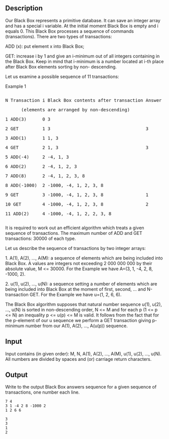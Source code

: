 <h2>Description</h2><p>Our Black Box represents a primitive database. It can save an integer array and has a special i variable. At the initial moment Black Box is empty and i equals 0. This Black Box processes a sequence of commands (transactions). There are two types of transactions:</p><p>ADD (x): put element x into Black Box;</p><p>GET: increase i by 1 and give an i-minimum out of all integers containing in the Black Box. Keep in mind that i-minimum is a number located at i-th place after Black Box elements sorting by non- descending.</p><p>Let us examine a possible sequence of 11 transactions:</p><p>Example 1</p><p><pre><p>N Transaction i Black Box contents after transaction Answer
</p><p>      (elements are arranged by non-descending)
</p><p>1 ADD(3)      0 3
</p><p>2 GET         1 3                                    3
</p><p>3 ADD(1)      1 1, 3
</p><p>4 GET         2 1, 3                                 3
</p><p>5 ADD(-4)     2 -4, 1, 3
</p><p>6 ADD(2)      2 -4, 1, 2, 3
</p><p>7 ADD(8)      2 -4, 1, 2, 3, 8
</p><p>8 ADD(-1000)  2 -1000, -4, 1, 2, 3, 8
</p><p>9 GET         3 -1000, -4, 1, 2, 3, 8                1
</p><p>10 GET        4 -1000, -4, 1, 2, 3, 8                2
</p><p>11 ADD(2)     4 -1000, -4, 1, 2, 2, 3, 8   </p></pre></p><p>It is required to work out an efficient algorithm which treats a given sequence of transactions. The maximum number of ADD and GET transactions: 30000 of each type.</p><p>Let us describe the sequence of transactions by two integer arrays:</p><p>1. A(1), A(2), ..., A(M): a sequence of elements which are being included into Black Box. A values are integers not exceeding 2 000 000 000 by their absolute value, M &lt;= 30000. For the Example we have A=(3, 1, -4, 2, 8, -1000, 2).</p><p>2. u(1), u(2), ..., u(N): a sequence setting a number of elements which are being included into Black Box at the moment of first, second, ... and N-transaction GET. For the Example we have u=(1, 2, 6, 6).</p><p>The Black Box algorithm supposes that natural number sequence u(1), u(2), ..., u(N) is sorted in non-descending order, N &lt;= M and for each p (1 &lt;= p &lt;= N) an inequality p &lt;= u(p) &lt;= M is valid. It follows from the fact that for the p-element of our u sequence we perform a GET transaction giving p-minimum number from our A(1), A(2), ..., A(u(p)) sequence.</p><h2>Input</h2><p>Input contains (in given order): M, N, A(1), A(2), ..., A(M), u(1), u(2), ..., u(N). All numbers are divided by spaces and (or) carriage return characters.</p><h2>Output</h2><p>Write to the output Black Box answers sequence for a given sequence of transactions, one number each line.</p>

<pre><code class="language-input1">7 4
3 1 -4 2 8 -1000 2
1 2 6 6</code></pre>

<pre><code class="language-output1">3
3
1
2</code></pre>

